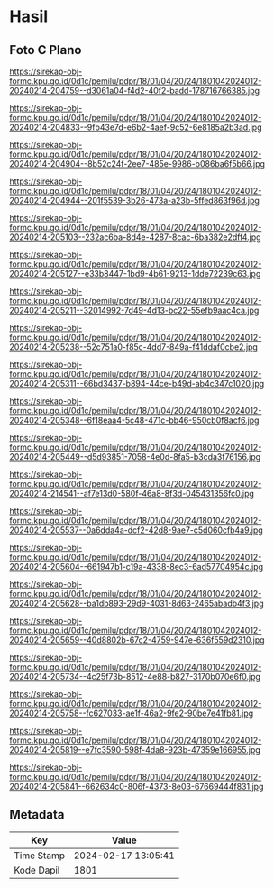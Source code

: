# Hasil

## Foto C Plano

https://sirekap-obj-formc.kpu.go.id/0d1c/pemilu/pdpr/18/01/04/20/24/1801042024012-20240214-204759--d3061a04-f4d2-40f2-badd-178716766385.jpg

https://sirekap-obj-formc.kpu.go.id/0d1c/pemilu/pdpr/18/01/04/20/24/1801042024012-20240214-204833--9fb43e7d-e6b2-4aef-9c52-6e8185a2b3ad.jpg

https://sirekap-obj-formc.kpu.go.id/0d1c/pemilu/pdpr/18/01/04/20/24/1801042024012-20240214-204904--8b52c24f-2ee7-485e-9986-b086ba6f5b66.jpg

https://sirekap-obj-formc.kpu.go.id/0d1c/pemilu/pdpr/18/01/04/20/24/1801042024012-20240214-204944--201f5539-3b26-473a-a23b-5ffed863f96d.jpg

https://sirekap-obj-formc.kpu.go.id/0d1c/pemilu/pdpr/18/01/04/20/24/1801042024012-20240214-205103--232ac6ba-8d4e-4287-8cac-6ba382e2dff4.jpg

https://sirekap-obj-formc.kpu.go.id/0d1c/pemilu/pdpr/18/01/04/20/24/1801042024012-20240214-205127--e33b8447-1bd9-4b61-9213-1dde72239c63.jpg

https://sirekap-obj-formc.kpu.go.id/0d1c/pemilu/pdpr/18/01/04/20/24/1801042024012-20240214-205211--32014992-7d49-4d13-bc22-55efb9aac4ca.jpg

https://sirekap-obj-formc.kpu.go.id/0d1c/pemilu/pdpr/18/01/04/20/24/1801042024012-20240214-205238--52c751a0-f85c-4dd7-849a-f41ddaf0cbe2.jpg

https://sirekap-obj-formc.kpu.go.id/0d1c/pemilu/pdpr/18/01/04/20/24/1801042024012-20240214-205311--66bd3437-b894-44ce-b49d-ab4c347c1020.jpg

https://sirekap-obj-formc.kpu.go.id/0d1c/pemilu/pdpr/18/01/04/20/24/1801042024012-20240214-205348--6f18eaa4-5c48-471c-bb46-950cb0f8acf6.jpg

https://sirekap-obj-formc.kpu.go.id/0d1c/pemilu/pdpr/18/01/04/20/24/1801042024012-20240214-205449--d5d93851-7058-4e0d-8fa5-b3cda3f76156.jpg

https://sirekap-obj-formc.kpu.go.id/0d1c/pemilu/pdpr/18/01/04/20/24/1801042024012-20240214-214541--af7e13d0-580f-46a8-8f3d-045431356fc0.jpg

https://sirekap-obj-formc.kpu.go.id/0d1c/pemilu/pdpr/18/01/04/20/24/1801042024012-20240214-205537--0a6dda4a-dcf2-42d8-9ae7-c5d060cfb4a9.jpg

https://sirekap-obj-formc.kpu.go.id/0d1c/pemilu/pdpr/18/01/04/20/24/1801042024012-20240214-205604--661947b1-c19a-4338-8ec3-6ad57704954c.jpg

https://sirekap-obj-formc.kpu.go.id/0d1c/pemilu/pdpr/18/01/04/20/24/1801042024012-20240214-205628--ba1db893-29d9-4031-8d63-2465abadb4f3.jpg

https://sirekap-obj-formc.kpu.go.id/0d1c/pemilu/pdpr/18/01/04/20/24/1801042024012-20240214-205659--40d8802b-67c2-4759-947e-636f559d2310.jpg

https://sirekap-obj-formc.kpu.go.id/0d1c/pemilu/pdpr/18/01/04/20/24/1801042024012-20240214-205734--4c25f73b-8512-4e88-b827-3170b070e6f0.jpg

https://sirekap-obj-formc.kpu.go.id/0d1c/pemilu/pdpr/18/01/04/20/24/1801042024012-20240214-205758--fc627033-ae1f-46a2-9fe2-90be7e41fb81.jpg

https://sirekap-obj-formc.kpu.go.id/0d1c/pemilu/pdpr/18/01/04/20/24/1801042024012-20240214-205819--e7fc3590-598f-4da8-923b-47359e166955.jpg

https://sirekap-obj-formc.kpu.go.id/0d1c/pemilu/pdpr/18/01/04/20/24/1801042024012-20240214-205841--662634c0-806f-4373-8e03-67669444f831.jpg


## Metadata

| Key        | Value               |
| ---------- | ------------------- |
| Time Stamp | 2024-02-17 13:05:41 |
| Kode Dapil | 1801                |



